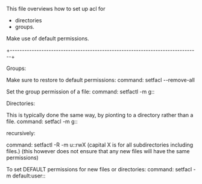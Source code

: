 
This file overviews how to set up acl for 
- directories 
- groups.

Make use of default permissions. 

+------------------------------------------------------------------------------+

Groups: 

Make sure to restore to default permissions: 
command: setfacl --remove-all <file>

Set the group permission of a file: 
command: setfactl -m g:<groupname>:<rwx> <file>


Directories: 

This is typically done the same way, by pionting to a directory rather than a file.
command: setfacl -m g:<groupname>:<rwx> <directory>

recursively:

command: setfactl -R -m u:<user>:rwX <directory>
(capital X is for all subdirectories including files.)
(this however does not ensure that any new files will have the same permissions)



To set DEFAULT permissions for new files or directories: 
command: setfacl -m default:user:<user>:<rwx> <directory>





